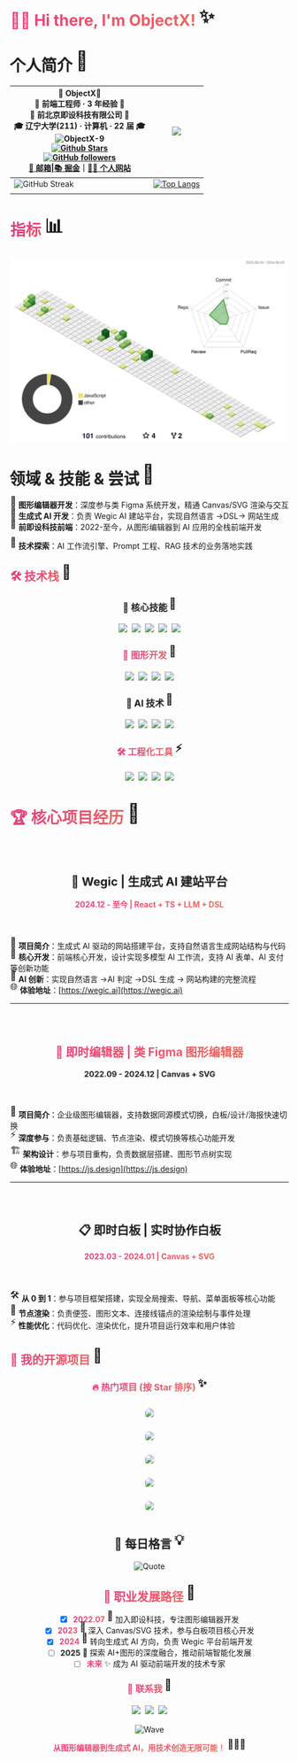 # <span class="rainbow-text">👋🏻 Hi there, I'm ObjectX!</span> <span class="floating-emoji">✨</span>

# <span class="pulse-text">个人简介</span> <span class="floating-emoji">📖</span>

<div align=center>

| 📖 ObjectX📖<br />🎨 前端工程师 · 3 年经验 🎨<br />🏢 前北京即设科技有限公司 🏢<br />🎓 辽宁大学(211) · 计算机 · 22 届 🎓<br /><img alt="ObjectX-9" src="https://s21.ax1x.com/2024/06/14/pkdHeiQ.png" width=100 /><br />[![Github Stars](https://img.shields.io/github/stars/ObjectX-9?color=faf408&label=github%20stars&logo=github)](https://github.com/ObjectX-9)<br />[![GitHub followers](https://img.shields.io/github/followers/ObjectX-9?label=Followers&style=social)](https://github.com/ObjectX-9)<br />[📧 邮箱](mailto:ling.zhu.904@gmail.com)\|[📚 掘金](https://juejin.cn/user/3714595004887192)｜[👨‍💻 个人网站](https://object-x.com.cn/) | ![](http://github-profile-summary-cards.vercel.app/api/cards/stats?username=ObjectX-9&theme=default)                                                        |
| -------------------------------------------------------------------------------------------------------------------------------------------------------------------------------------------------------------------------------------------------------------------------------------------------------------------------------------------------------------------------------------------------------------------------------------------------------------------------------------------------------------------------------------------------------------------------------------------------------------------------------------------------------- | ----------------------------------------------------------------------------------------------------------------------------------------------------------- |
| ![GitHub Streak](https://github-profile-trophy.vercel.app/?username=ObjectX-9&row=2&column=3)                                                                                                                                                                                                                                                                                                                                                                                                                                                                                                                                                            | [![Top Langs](https://github-readme-stats.vercel.app/api/top-langs/?username=ObjectX-9&layout=compact)](https://github.com/anuraghazra/github-readme-stats) |
|                                                                                                                                                                                                                                                                                                                                                                                                                                                                                                                                                                                                                                                          |                                                                                                                                                             |

</div>

# <span class="rainbow-text">指标</span> <span class="floating-emoji">📊</span>

![Personal 3D Metrics](./profile-3d-contrib/profile-green-animate.svg)

# <span class="pulse-text">领域 & 技能 & 尝试</span> <span class="floating-emoji">🎯</span>

<span class="floating-emoji">🎨</span> **图形编辑器开发**：深度参与类 Figma 系统开发，精通 Canvas/SVG 渲染与交互  
<span class="floating-emoji">🤖</span> **生成式 AI 开发**：负责 Wegic AI 建站平台，实现自然语言 →DSL→ 网站生成  
<span class="floating-emoji">🏢</span> **前即设科技前端**：2022-至今，从图形编辑器到 AI 应用的全栈前端开发

<span class="floating-emoji">🔭</span> **技术探索**：AI 工作流引擎、Prompt 工程、RAG 技术的业务落地实践

## <span class="rainbow-text">🛠️ 技术栈</span> <span class="floating-emoji">🔧</span>

<div align="center">

### <span class="pulse-text">🎯 核心技能</span> <span class="floating-emoji">🚀</span>

<div class="tech-badge">
  <img src="https://img.shields.io/badge/React-20232A?style=for-the-badge&logo=react&logoColor=61DAFB" />
</div>
<div class="tech-badge">
  <img src="https://img.shields.io/badge/TypeScript-007ACC?style=for-the-badge&logo=typescript&logoColor=white" />
</div>
<div class="tech-badge">
  <img src="https://img.shields.io/badge/JavaScript-F7DF1E?style=for-the-badge&logo=javascript&logoColor=black" />
</div>
<div class="tech-badge">
  <img src="https://img.shields.io/badge/HTML5-E34F26?style=for-the-badge&logo=html5&logoColor=white" />
</div>
<div class="tech-badge">
  <img src="https://img.shields.io/badge/CSS3-1572B6?style=for-the-badge&logo=css3&logoColor=white" />
</div>

### <span class="rainbow-text">🎨 图形开发</span> <span class="floating-emoji">🎯</span>

<div class="tech-badge">
  <img src="https://img.shields.io/badge/Canvas-FF6B6B?style=for-the-badge&logo=html5&logoColor=white" />
</div>
<div class="tech-badge">
  <img src="https://img.shields.io/badge/SVG-FFB13B?style=for-the-badge&logo=svg&logoColor=black" />
</div>
<div class="tech-badge">
  <img src="https://img.shields.io/badge/Skia-0F1419?style=for-the-badge&logo=skia&logoColor=white" />
</div>
<div class="tech-badge">
  <img src="https://img.shields.io/badge/图形学-4285F4?style=for-the-badge&logo=google&logoColor=white" />
</div>

### <span class="pulse-text">🤖 AI 技术</span> <span class="floating-emoji">🧠</span>

<div class="tech-badge">
  <img src="https://img.shields.io/badge/LLM-FF6F61?style=for-the-badge&logo=openai&logoColor=white" />
</div>
<div class="tech-badge">
  <img src="https://img.shields.io/badge/RAG-1DB954?style=for-the-badge&logo=spotify&logoColor=white" />
</div>
<div class="tech-badge">
  <img src="https://img.shields.io/badge/AI_Agent-FF4B4B?style=for-the-badge&logo=tensorflow&logoColor=white" />
</div>
<div class="tech-badge">
  <img src="https://img.shields.io/badge/Prompt_Engineering-9146FF?style=for-the-badge&logo=openai&logoColor=white" />
</div>

### <span class="rainbow-text">🛠️ 工程化工具</span> <span class="floating-emoji">⚡</span>

<div class="tech-badge">
  <img src="https://img.shields.io/badge/Vite-646CFF?style=for-the-badge&logo=vite&logoColor=white" />
</div>
<div class="tech-badge">
  <img src="https://img.shields.io/badge/Webpack-8DD6F9?style=for-the-badge&logo=webpack&logoColor=black" />
</div>
<div class="tech-badge">
  <img src="https://img.shields.io/badge/Tailwind_CSS-38B2AC?style=for-the-badge&logo=tailwind-css&logoColor=white" />
</div>
<div class="tech-badge">
  <img src="https://img.shields.io/badge/WebSocket-010101?style=for-the-badge&logo=socket.io&logoColor=white" />
</div>

</div>

# <span class="rainbow-text">🏆 核心项目经历</span> <span class="floating-emoji">💼</span>

<div align="center" class="project-section">

## <span class="pulse-text">🌟 Wegic | 生成式 AI 建站平台</span>

**<span class="rainbow-text">2024.12 - 至今 | React + TS + LLM + DSL</span>**

</div>

<span class="floating-emoji">🚀</span> **项目简介**：生成式 AI 驱动的网站搭建平台，支持自然语言生成网站结构与代码  
<span class="floating-emoji">🔧</span> **核心开发**：前端核心开发，设计实现多模型 AI 工作流，支持 AI 表单、AI 支付等创新功能  
<span class="floating-emoji">🧠</span> **AI 创新**：实现自然语言 →AI 判定 →DSL 生成 → 网站构建的完整流程  
<span class="floating-emoji">🌐</span> **体验地址**：[https://wegic.ai](https://wegic.ai)

---

<div align="center" class="project-section">

## <span class="rainbow-text">🎨 即时编辑器 | 类 Figma 图形编辑器</span>

**<span class="pulse-text">2022.09 - 2024.12 | Canvas + SVG</span>**

</div>

<span class="floating-emoji">🎯</span> **项目简介**：企业级图形编辑器，支持数据同源模式切换，白板/设计/海报快速切换  
<span class="floating-emoji">⚡</span> **深度参与**：负责基础逻辑、节点渲染、模式切换等核心功能开发  
<span class="floating-emoji">🏗️</span> **架构设计**：参与项目重构，负责数据层搭建、图形节点树实现  
<span class="floating-emoji">🌐</span> **体验地址**：[https://js.design](https://js.design)

---

<div align="center" class="project-section">

## <span class="pulse-text">📋 即时白板 | 实时协作白板</span>

**<span class="rainbow-text">2023.03 - 2024.01 | Canvas + SVG</span>**

</div>

<span class="floating-emoji">🛠️</span> **从 0 到 1**：参与项目框架搭建，实现全局搜索、导航、菜单面板等核心功能  
<span class="floating-emoji">🎨</span> **节点渲染**：负责便签、图形文本、连接线锚点的渲染绘制与事件处理  
<span class="floating-emoji">⚡</span> **性能优化**：代码优化、渲染优化，提升项目运行效率和用户体验

<div align=left>

## <span class="rainbow-text">🌟 我的开源项目</span> <span class="floating-emoji">🚀</span>

<div align="center">

<style>
@keyframes float {
  0% { transform: translateY(0px); }
  50% { transform: translateY(-10px); }
  100% { transform: translateY(0px); }
}
@keyframes pulse {
  0% { transform: scale(1); }
  50% { transform: scale(1.05); }
  100% { transform: scale(1); }
}

@keyframes slideIn {
  from { opacity: 0; transform: translateX(-50px); }
  to { opacity: 1; transform: translateX(0); }
}

@keyframes rainbow {
  0% { background-position: 0% 50%; }
  50% { background-position: 100% 50%; }
  100% { background-position: 0% 50%; }
}

.repo-card {
  display: inline-block;
  margin: 10px;
  border-radius: 15px;
  overflow: hidden;
  transition: all 0.3s ease;
  animation: slideIn 0.6s ease-out;
}

.repo-card:hover {
  transform: translateY(-8px) scale(1.02);
  box-shadow: 0 10px 25px rgba(0,0,0,0.2);
  filter: brightness(1.1);
}

.floating-emoji {
  display: inline-block;
  animation: float 3s ease-in-out infinite;
  font-size: 1.2em;
}

.pulse-text {
  animation: pulse 2s infinite;
  display: inline-block;
}

.rainbow-text {
  background: linear-gradient(-45deg, #ee7752, #e73c7e, #23a6d5, #23d5ab);
  background-size: 400% 400%;
  animation: rainbow 4s ease infinite;
  -webkit-background-clip: text;
  -webkit-text-fill-color: transparent;
  background-clip: text;
  font-weight: bold;
}

.tech-badge {
  transition: all 0.3s ease;
  display: inline-block;
  margin: 2px;
}

.tech-badge:hover {
  transform: rotate(5deg) scale(1.1);
  filter: brightness(1.2);
}

.project-section {
  margin: 20px 0;
  padding: 20px;
  border-radius: 15px;
  background: linear-gradient(135deg, rgba(255,255,255,0.1), rgba(255,255,255,0.05));
  backdrop-filter: blur(10px);
  border: 1px solid rgba(255,255,255,0.2);
  transition: all 0.3s ease;
}

.project-section:hover {
  transform: translateY(-5px);
  box-shadow: 0 10px 30px rgba(0,0,0,0.1);
}

@keyframes shake {
  0%, 100% { transform: translateX(0); }
  25% { transform: translateX(-5px); }
  75% { transform: translateX(5px); }
}

@keyframes glow {
  0%, 100% { box-shadow: 0 0 5px rgba(59, 130, 246, 0.5); }
  50% { box-shadow: 0 0 20px rgba(59, 130, 246, 0.8); }
}

@keyframes bounce {
  0%, 20%, 50%, 80%, 100% { transform: translateY(0); }
  40% { transform: translateY(-10px); }
  60% { transform: translateY(-5px); }
}

.glow-on-hover:hover {
  animation: glow 2s infinite;
}

.shake-on-hover:hover {
  animation: shake 0.5s ease-in-out;
}

.bounce-emoji {
  animation: bounce 2s infinite;
  display: inline-block;
}

.gradient-border {
  position: relative;
  background: linear-gradient(45deg, #ff6b6b, #4ecdc4, #45b7d1, #f9ca24);
  background-size: 400% 400%;
  animation: rainbow 4s ease infinite;
  border-radius: 15px;
  padding: 2px;
}

.gradient-border-inner {
  background: white;
  border-radius: 13px;
  padding: 15px;
}
</style>

### <span class="rainbow-text">🔥 热门项目 (按 Star 排序)</span> <span class="floating-emoji">✨</span>

<div align="center">
  <div class="repo-card">
    <a href="https://github.com/ObjectX-9/nextjs-blog">
      <img src="https://github-readme-stats.vercel.app/api/pin/?username=ObjectX-9&repo=nextjs-blog&theme=vue&show_owner=true" />
    </a>
  </div>
</div>

<div align="center">
  <div class="repo-card">
    <a href="https://github.com/ObjectX-9/objectx-cli">
      <img src="https://github-readme-stats.vercel.app/api/pin/?username=ObjectX-9&repo=objectx-cli&theme=vue&show_owner=true" />
    </a>
  </div>
</div>

<div align="center">
  <div class="repo-card">
    <a href="https://github.com/ObjectX-9/socket-monitor">
      <img src="https://github-readme-stats.vercel.app/api/pin/?username=ObjectX-9&repo=socket-monitor&theme=vue&show_owner=true" />
    </a>
  </div>
</div>

<div align="center">
  <div class="repo-card">
    <a href="https://github.com/ObjectX-9/react_demo">
      <img src="https://github-readme-stats.vercel.app/api/pin/?username=ObjectX-9&repo=react_demo&theme=vue&show_owner=true" />
    </a>
  </div>
</div>

<div align="center">
  <div class="repo-card">
    <a href="https://github.com/ObjectX-9/handwriting_js">
      <img src="https://github-readme-stats.vercel.app/api/pin/?username=ObjectX-9&repo=handwriting_js&theme=vue&show_owner=true" />
    </a>
  </div>
</div>

## <span class="pulse-text">💭 每日格言</span> <span class="floating-emoji">💡</span>

<div align="center">

![Quote](https://quotes-github-readme.vercel.app/api?type=horizontal&theme=radical)

</div>

## <span class="rainbow-text">🎯 职业发展路径</span> <span class="floating-emoji">🚀</span>

- [x] **<span class="rainbow-text">2022.07</span>** <span class="floating-emoji">🎯</span> 加入即设科技，专注图形编辑器开发
- [x] **<span class="rainbow-text">2023</span>** <span class="floating-emoji">🎨</span> 深入 Canvas/SVG 技术，参与白板项目核心开发
- [x] **<span class="rainbow-text">2024</span>** <span class="floating-emoji">🤖</span> 转向生成式 AI 方向，负责 Wegic 平台前端开发
- [ ] **<span class="pulse-text">2025</span>** <span class="bounce-emoji">🚀</span> 探索 AI+图形的深度融合，推动前端智能化发展
- [ ] **<span class="rainbow-text">未来</span>** <span class="bounce-emoji">✨</span> 成为 AI 驱动前端开发的技术专家

<div align="center">

### <span class="rainbow-text">📧 联系我</span> <span class="floating-emoji">💌</span>

<div class="tech-badge">
  <a href="mailto:ling.zhu.904@gmail.com">
    <img src="https://img.shields.io/badge/📧_Email-ling.zhu.904@gmail.com-red?style=for-the-badge" />
  </a>
</div>
<div class="tech-badge">
  <a href="https://object-x.com.cn/">
    <img src="https://img.shields.io/badge/🌐_个人网站-object--x.com.cn-blue?style=for-the-badge" />
  </a>
</div>
<div class="tech-badge">
  <a href="https://juejin.cn/user/3714595004887192">
    <img src="https://img.shields.io/badge/📚_掘金-技术文章-blue?style=for-the-badge" />
  </a>
</div>

![Wave](https://raw.githubusercontent.com/mayhemantt/mayhemantt/Update/svg/Bottom.svg)

**<span class="rainbow-text">从图形编辑器到生成式 AI，用技术创造无限可能！</span>** <span class="floating-emoji">🎨</span><span class="floating-emoji">🚀</span><span class="floating-emoji">🤖</span>

</div>
